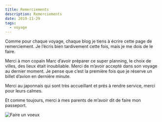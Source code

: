 ```yaml
---
title: Remerciements
description: Remerciements
date: 2019-11-29
tags:
  - voyage
---
```

Comme pour chaque voyage, chaque blog je tiens à écrire cette page de remerciement. Je l’écris bien tardivement cette fois, mais je me dois de le faire.

Merci à mon copain Marc d’avoir préparer ce super planning, le choix de villes, des lieux était inoubliable. Merci de m’avoir accepté dans son voyage au dernier moment. Je pense que c’est la première fois que je réserve un billet d’avion en dernière minute.

Merci au japonnais qui sont très accueillant et prés à rendre service, merci pour leurs calmes.

Et comme toujours, merci à mes parents de m’avoir dit de faire mon passeport.

![Faire un voeux](/img/jpg/1365-1024.jpg "Faire un voeux")
